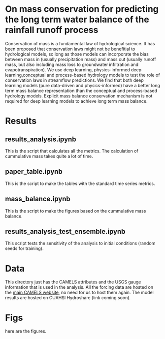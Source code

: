 # On mass conservation for predicting the long term water balance of the rainfall runoff process
Conservation of mass is a fundamental law of hydrological science. It has been proposed that conservation laws might not be benefitial to hydrological models, so long as those models can incorporate the bias between mass in (usually precipitation mass) and mass out (usually runoff mass, but also including mass loss to groundwater infiltration and evapotranspiration). We use deep learning, physics-informed deep learning,conceptual and process-based hydrology models to test the role of conservation laws in streamflow predictions. We find that both deep learning models (pure data-driven and physics-informed) have a better long term mass balance representation than the conceptual and process-based hydrology models. Explicit mass balance conservation mechanism is not required for deep learning models to achieve long term mass balance.

# Results
## results_analysis.ipynb
This is the script that calculates all the metrics. The calculation of cummulative mass takes quite a lot of time.
## paper_table.ipynb
This is the script to make the tables with the standard time series metrics.
## mass_balance.ipynb
This is the script to make the figures based on the cummulative mass balance.
## results_analysis_test_ensemble.ipynb
This script tests the sensitivity of the analysis to initial conditions (random seeds for training).
# Data
This directory just has the CAMELS attributes and the USGS gauge information that is used in the analysis. All the forcing data are hosted on the [main CAMELS website](https://ral.ucar.edu/solutions/products/camels), no need for us to host them again. The model results are hosted on CUAHSI Hydroshare (link coming soon).
# Figs
here are the figures.
